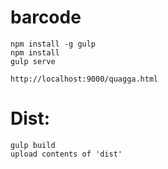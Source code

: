 # barcode


```
npm install -g gulp
npm install
gulp serve

http://localhost:9000/quagga.html
```

# Dist:

```
gulp build
upload contents of 'dist'
```
